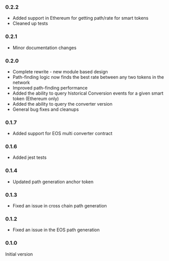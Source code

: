 ### 0.2.2
* Added support in Ethereum for getting path/rate for smart tokens
* Cleaned up tests


### 0.2.1
* Minor documentation changes


### 0.2.0
* Complete rewrite - new module based design
* Path-finding logic now finds the best rate between any two tokens in the network
* Improved path-finding performance
* Added the ability to query historical Conversion events for a given smart token (Ethereum only)
* Added the ability to query the converter version
* General bug fixes and cleanups


### 0.1.7
* Added support for EOS multi converter contract


### 0.1.6
* Added jest tests


### 0.1.4
* Updated path generation anchor token


### 0.1.3
* Fixed an issue in cross chain path generation


### 0.1.2
* Fixed an issue in the EOS path generation


### 0.1.0
Initial version
